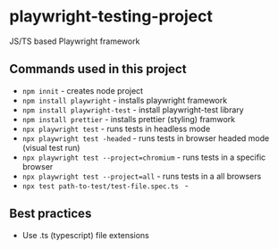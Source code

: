 # playwright-testing-project

JS/TS based Playwright framework

## Commands used in this project

- `npm innit` - creates node project
- `npm install playwright` - installs playwright framework
- `npm install playwright-test` - install playwright-test library
- `npm install prettier` - installs prettier (styling) framwork
- `npx playwright test` - runs tests in headless mode
- `npx playwright test -headed` - runs tests in browser headed mode (visual test run)
- `npx playwright test --project=chromium` - runs tests in a specific browser
- `npx playwright test --project=all` - runs tests in a all browsers
- `npx test path-to-test/test-file.spec.ts ` - 

## Best practices

 - Use .ts (typescript) file extensions


